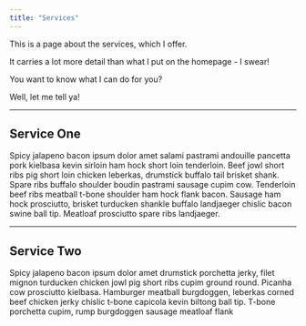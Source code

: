 ```yaml
---
title: "Services"
---
```


This is a page about the services, which I offer.

It carries a lot more detail than what I put on the homepage - I swear!

You want to know what I can do for you?

Well, let me tell ya!

---

## Service One

Spicy jalapeno bacon ipsum dolor amet salami pastrami andouille pancetta pork kielbasa kevin sirloin ham hock short loin tenderloin. Beef jowl short ribs pig short loin chicken leberkas, drumstick buffalo tail brisket shank. Spare ribs buffalo shoulder boudin pastrami sausage cupim cow. Tenderloin beef ribs meatball t-bone shoulder ham hock flank bacon. Sausage ham hock prosciutto, brisket turducken shankle buffalo landjaeger chislic bacon swine ball tip. Meatloaf prosciutto spare ribs landjaeger.

---

## Service Two

Spicy jalapeno bacon ipsum dolor amet drumstick porchetta jerky, filet mignon turducken chicken jowl pig short ribs cupim ground round. Picanha cow prosciutto kielbasa. Hamburger meatball burgdoggen, leberkas corned beef chicken jerky chislic t-bone capicola kevin biltong ball tip. T-bone porchetta cupim, rump burgdoggen sausage meatloaf flank